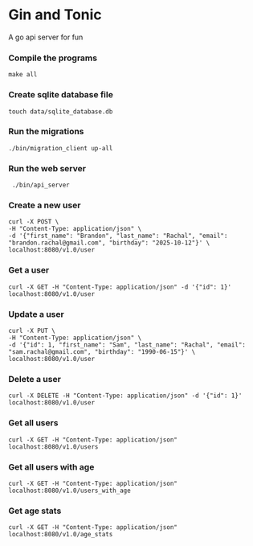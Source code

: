 # Gin and Tonic
A go api server for fun


### Compile the programs

    make all

### Create sqlite database file

    touch data/sqlite_database.db

### Run the migrations

    ./bin/migration_client up-all

###  Run the web server

     ./bin/api_server

### Create a new user

    curl -X POST \
    -H "Content-Type: application/json" \
    -d '{"first_name": "Brandon", "last_name": "Rachal", "email": "brandon.rachal@gmail.com", "birthday": "2025-10-12"}' \
    localhost:8080/v1.0/user

### Get a user

    curl -X GET -H "Content-Type: application/json" -d '{"id": 1}' localhost:8080/v1.0/user

### Update a user

    curl -X PUT \
    -H "Content-Type: application/json" \
    -d '{"id": 1, "first_name": "Sam", "last_name": "Rachal", "email": "sam.rachal@gmail.com", "birthday": "1990-06-15"}' \
    localhost:8080/v1.0/user

### Delete a user

    curl -X DELETE -H "Content-Type: application/json" -d '{"id": 1}' localhost:8080/v1.0/user

### Get all users

    curl -X GET -H "Content-Type: application/json" localhost:8080/v1.0/users

### Get all users with age

    curl -X GET -H "Content-Type: application/json" localhost:8080/v1.0/users_with_age

### Get age stats

    curl -X GET -H "Content-Type: application/json" localhost:8080/v1.0/age_stats